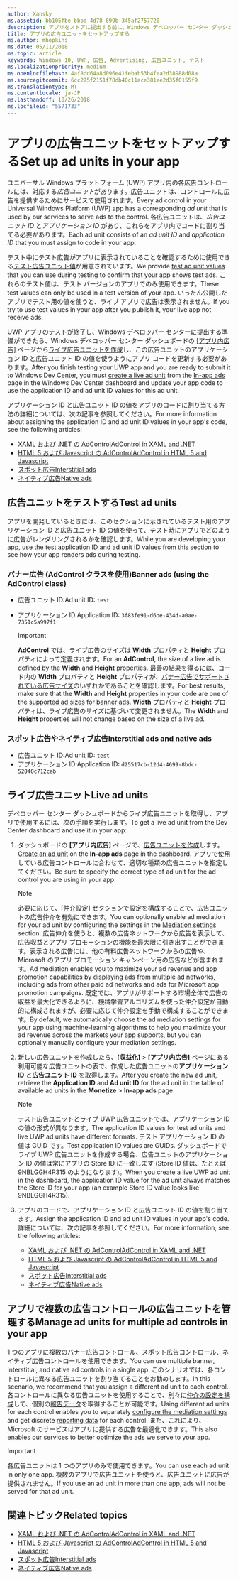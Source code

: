 ```yaml
---
author: Xansky
ms.assetid: bb105fbe-bbbd-4d78-899b-345af2757720
description: アプリをストアに提出する前に、Windows デベロッパー センター ダッシュ ボードからアプリケーション ID と広告ユニット ID の値をアプリに追加する方法について説明します。
title: アプリの広告ユニットをセットアップする
ms.author: mhopkins
ms.date: 05/11/2018
ms.topic: article
keywords: Windows 10, UWP, 広告, Advertising, 広告ユニット, テスト
ms.localizationpriority: medium
ms.openlocfilehash: 4af8dd64a8d096e41febab53b4fea2d38988d08a
ms.sourcegitcommit: 6cc275f2151f78db40c11ace381ee2d35f0155f9
ms.translationtype: MT
ms.contentlocale: ja-JP
ms.lasthandoff: 10/26/2018
ms.locfileid: "5571733"
---
```

# <a name="set-up-ad-units-in-your-app"></a><span data-ttu-id="e04ed-104">アプリの広告ユニットをセットアップする</span><span class="sxs-lookup"><span data-stu-id="e04ed-104">Set up ad units in your app</span></span>

<span data-ttu-id="e04ed-105">ユニバーサル Windows プラットフォーム (UWP) アプリ内の各広告コントロールには、対応する*広告ユニット*があります。広告ユニットは、コントロールに広告を提供するためにサービスで使用されます。</span><span class="sxs-lookup"><span data-stu-id="e04ed-105">Every ad control in your Universal Windows Platform (UWP) app has a corresponding *ad unit* that is used by our services to serve ads to the control.</span></span> <span data-ttu-id="e04ed-106">各広告ユニットは、*広告ユニット ID* と*アプリケーション ID* があり、これらをアプリ内でコードに割り当てる必要があります。</span><span class="sxs-lookup"><span data-stu-id="e04ed-106">Each ad unit consists of an *ad unit ID* and *application ID* that you must assign to code in your app.</span></span>

<span data-ttu-id="e04ed-107">テスト中にテスト広告がアプリに表示されていることを確認するために使用できる[テスト広告ユニット値](#test-ad-units)が用意されています。</span><span class="sxs-lookup"><span data-stu-id="e04ed-107">We provide [test ad unit values](#test-ad-units) that you can use during testing to confirm that your app shows test ads.</span></span> <span data-ttu-id="e04ed-108">これらのテスト値は、テスト バージョンのアプリでのみ使用できます。</span><span class="sxs-lookup"><span data-stu-id="e04ed-108">These test values can only be used in a test version of your app.</span></span> <span data-ttu-id="e04ed-109">いったん公開したアプリでテスト用の値を使うと、ライブ アプリで広告は表示されません。</span><span class="sxs-lookup"><span data-stu-id="e04ed-109">If you try to use test values in your app after you publish it, your live app not receive ads.</span></span>

<span data-ttu-id="e04ed-110">UWP アプリのテストが終了し、Windows デベロッパー センターに提出する準備ができたら、Windows デベロッパー センター ダッシュボードの [[アプリ内広告]](../publish/in-app-ads.md) ページから[ライブ広告ユニットを作成](#live-ad-units)し、この広告ユニットのアプリケーション ID と広告ユニット ID の値を使うようにアプリ コードを更新する必要があります。</span><span class="sxs-lookup"><span data-stu-id="e04ed-110">After you finish testing your UWP app and you are ready to submit it to Windows Dev Center, you must [create a live ad unit](#live-ad-units) from the [In-app ads](../publish/in-app-ads.md) page in the Windows Dev Center dashboard and update your app code to use the application ID and ad unit ID values for this ad unit.</span></span>

<span data-ttu-id="e04ed-111">アプリケーション ID と広告ユニット ID の値をアプリのコードに割り当てる方法の詳細については、次の記事を参照してください。</span><span class="sxs-lookup"><span data-stu-id="e04ed-111">For more information about assigning the application ID and ad unit ID values in your app's code, see the following articles:</span></span>
* [<span data-ttu-id="e04ed-112">XAML および .NET の AdControl</span><span class="sxs-lookup"><span data-stu-id="e04ed-112">AdControl in XAML and .NET</span></span>](adcontrol-in-xaml-and--net.md)
* [<span data-ttu-id="e04ed-113">HTML 5 および Javascript の AdControl</span><span class="sxs-lookup"><span data-stu-id="e04ed-113">AdControl in HTML 5 and Javascript</span></span>](adcontrol-in-html-5-and-javascript.md)
* [<span data-ttu-id="e04ed-114">スポット広告</span><span class="sxs-lookup"><span data-stu-id="e04ed-114">Interstitial ads</span></span>](../monetize/interstitial-ads.md)
* [<span data-ttu-id="e04ed-115">ネイティブ広告</span><span class="sxs-lookup"><span data-stu-id="e04ed-115">Native ads</span></span>](../monetize/native-ads.md)

<span id="test-ad-units" />

## <a name="test-ad-units"></a><span data-ttu-id="e04ed-116">広告ユニットをテストする</span><span class="sxs-lookup"><span data-stu-id="e04ed-116">Test ad units</span></span>

<span data-ttu-id="e04ed-117">アプリを開発しているときには、このセクションに示されているテスト用のアプリケーション ID と広告ユニット ID の値を使って、テスト時にアプリでどのように広告がレンダリングされるかを確認します。</span><span class="sxs-lookup"><span data-stu-id="e04ed-117">While you are developing your app, use the test application ID and ad unit ID values from this section to see how your app renders ads during testing.</span></span>

### <a name="banner-ads-using-the-adcontrol-class"></a><span data-ttu-id="e04ed-118">バナー広告 (AdControl クラスを使用)</span><span class="sxs-lookup"><span data-stu-id="e04ed-118">Banner ads (using the AdControl class)</span></span>

* <span data-ttu-id="e04ed-119">広告ユニット ID:</span><span class="sxs-lookup"><span data-stu-id="e04ed-119">Ad unit ID:</span></span> ```test```
* <span data-ttu-id="e04ed-120">アプリケーション ID:</span><span class="sxs-lookup"><span data-stu-id="e04ed-120">Application ID:</span></span>  ```3f83fe91-d6be-434d-a0ae-7351c5a997f1```

    > [!IMPORTANT]
    > <span data-ttu-id="e04ed-121">**AdControl** では、ライブ広告のサイズは **Width** プロパティと **Height** プロパティによって定義されます。</span><span class="sxs-lookup"><span data-stu-id="e04ed-121">For an **AdControl**, the size of a live ad is defined by the **Width** and **Height** properties.</span></span> <span data-ttu-id="e04ed-122">最善の結果を得るには、コード内の **Width** プロパティと **Height** プロパティが、[バナー広告でサポートされている広告サイズ](supported-ad-sizes-for-banner-ads.md)のいずれかであることを確認します。</span><span class="sxs-lookup"><span data-stu-id="e04ed-122">For best results, make sure that the **Width** and **Height** properties in your code are one of the [supported ad sizes for banner ads](supported-ad-sizes-for-banner-ads.md).</span></span> <span data-ttu-id="e04ed-123">**Width** プロパティと **Height** プロパティは、ライブ広告のサイズに基づいて変更されません。</span><span class="sxs-lookup"><span data-stu-id="e04ed-123">The **Width** and **Height** properties will not change based on the size of a live ad.</span></span>

### <a name="interstitial-ads-and-native-ads"></a><span data-ttu-id="e04ed-124">スポット広告やネイティブ広告</span><span class="sxs-lookup"><span data-stu-id="e04ed-124">Interstitial ads and native ads</span></span>

* <span data-ttu-id="e04ed-125">広告ユニット ID:</span><span class="sxs-lookup"><span data-stu-id="e04ed-125">Ad unit ID:</span></span> ```test```
* <span data-ttu-id="e04ed-126">アプリケーション ID:</span><span class="sxs-lookup"><span data-stu-id="e04ed-126">Application ID:</span></span>  ```d25517cb-12d4-4699-8bdc-52040c712cab```

<span id="live-ad-units" />

## <a name="live-ad-units"></a><span data-ttu-id="e04ed-127">ライブ広告ユニット</span><span class="sxs-lookup"><span data-stu-id="e04ed-127">Live ad units</span></span>

<span data-ttu-id="e04ed-128">デベロッパー センター ダッシュボードからライブ広告ユニットを取得し、アプリで使用するには、次の手順を実行します。</span><span class="sxs-lookup"><span data-stu-id="e04ed-128">To get a live ad unit from the Dev Center dashboard and use it in your app:</span></span>

1.  <span data-ttu-id="e04ed-129">ダッシュボードの **[アプリ内広告]** ページで、[広告ユニットを作成](../publish/in-app-ads.md#create-ad-unit)します。</span><span class="sxs-lookup"><span data-stu-id="e04ed-129">[Create an ad unit](../publish/in-app-ads.md#create-ad-unit) on the **In-app ads** page in the dashboard.</span></span> <span data-ttu-id="e04ed-130">アプリで使用している広告コントロールに合わせて、適切な種類の広告ユニットを指定してください。</span><span class="sxs-lookup"><span data-stu-id="e04ed-130">Be sure to specify the correct type of ad unit for the ad control you are using in your app.</span></span>
    > [!NOTE]
    > <span data-ttu-id="e04ed-131">必要に応じて、[[仲介設定]](../publish/in-app-ads.md#mediation) セクションで設定を構成することで、広告ユニットの広告仲介を有効にできます。</span><span class="sxs-lookup"><span data-stu-id="e04ed-131">You can optionally enable ad mediation for your ad unit by configuring the settings in the [Mediation settings](../publish/in-app-ads.md#mediation) section.</span></span> <span data-ttu-id="e04ed-132">広告仲介を使うと、複数の広告ネットワークから広告を表示して、広告収益とアプリ プロモーションの機能を最大限に引き出すことができます。表示される広告には、他の有料広告ネットワークからの広告や、Microsoft のアプリ プロモーション キャンペーン用の広告などが含まれます。</span><span class="sxs-lookup"><span data-stu-id="e04ed-132">Ad mediation enables you to maximize your ad revenue and app promotion capabilities by displaying ads from multiple ad networks, including ads from other paid ad networks and ads for Microsoft app promotion campaigns.</span></span> <span data-ttu-id="e04ed-133">既定では、アプリがサポートする市場全体で広告の収益を最大化できるように、機械学習アルゴリズムを使った仲介設定が自動的に構成されますが、必要に応じて仲介設定を手動で構成することができます。</span><span class="sxs-lookup"><span data-stu-id="e04ed-133">By default, we automatically choose the ad mediation settings for your app using machine-learning algorithms to help you maximize your ad revenue across the markets your app supports, but you can optionally manually configure your mediation settings.</span></span>

2.  <span data-ttu-id="e04ed-134">新しい広告ユニットを作成したら、**[収益化]** &gt; **[アプリ内広告]** ページにある利用可能な広告ユニットの表で、作成した広告ユニットの**アプリケーション ID** と**広告ユニット ID** を取得します。</span><span class="sxs-lookup"><span data-stu-id="e04ed-134">After you create the new ad unit, retrieve the **Application ID** and **Ad unit ID** for the ad unit in the table of available ad units in the **Monetize** &gt; **In-app ads** page.</span></span>
    > [!NOTE]
    > <span data-ttu-id="e04ed-135">テスト広告ユニットとライブ UWP 広告ユニットでは、アプリケーション ID の値の形式が異なります。</span><span class="sxs-lookup"><span data-stu-id="e04ed-135">The application ID values for test ad units and live UWP ad units have different formats.</span></span> <span data-ttu-id="e04ed-136">テスト アプリケーション ID の値は GUID です。</span><span class="sxs-lookup"><span data-stu-id="e04ed-136">Test application ID values are GUIDs.</span></span> <span data-ttu-id="e04ed-137">ダッシュボードでライブ UWP 広告ユニットを作成する場合、広告ユニットのアプリケーション ID の値は常にアプリの Store ID に一致します (Store ID 値は、たとえば 9NBLGGH4R315 のようになります)。</span><span class="sxs-lookup"><span data-stu-id="e04ed-137">When you create a live UWP ad unit in the dashboard, the application ID value for the ad unit always matches the Store ID for your app (an example Store ID value looks like 9NBLGGH4R315).</span></span>

3.  <span data-ttu-id="e04ed-138">アプリのコードで、アプリケーション ID と広告ユニット ID の値を割り当てます。</span><span class="sxs-lookup"><span data-stu-id="e04ed-138">Assign the application ID and ad unit ID values in your app's code.</span></span> <span data-ttu-id="e04ed-139">詳細については、次の記事を参照してください。</span><span class="sxs-lookup"><span data-stu-id="e04ed-139">For more information, see the following articles:</span></span>
    * [<span data-ttu-id="e04ed-140">XAML および .NET の AdControl</span><span class="sxs-lookup"><span data-stu-id="e04ed-140">AdControl in XAML and .NET</span></span>](adcontrol-in-xaml-and--net.md)
    * [<span data-ttu-id="e04ed-141">HTML 5 および Javascript の AdControl</span><span class="sxs-lookup"><span data-stu-id="e04ed-141">AdControl in HTML 5 and Javascript</span></span>](adcontrol-in-html-5-and-javascript.md)
    * [<span data-ttu-id="e04ed-142">スポット広告</span><span class="sxs-lookup"><span data-stu-id="e04ed-142">Interstitial ads</span></span>](../monetize/interstitial-ads.md)
    * [<span data-ttu-id="e04ed-143">ネイティブ広告</span><span class="sxs-lookup"><span data-stu-id="e04ed-143">Native ads</span></span>](../monetize/native-ads.md)

<span id="manage" />

## <a name="manage-ad-units-for-multiple-ad-controls-in-your-app"></a><span data-ttu-id="e04ed-144">アプリで複数の広告コントロールの広告ユニットを管理する</span><span class="sxs-lookup"><span data-stu-id="e04ed-144">Manage ad units for multiple ad controls in your app</span></span>

<span data-ttu-id="e04ed-145">1 つのアプリに複数のバナー広告コントロール、スポット広告コントロール、ネイティブ広告コントロールを使用できます。</span><span class="sxs-lookup"><span data-stu-id="e04ed-145">You can use multiple banner, interstitial, and native ad controls in a single app.</span></span> <span data-ttu-id="e04ed-146">このシナリオでは、各コントロールに異なる広告ユニットを割り当てることをお勧めします。</span><span class="sxs-lookup"><span data-stu-id="e04ed-146">In this scenario, we recommend that you assign a different ad unit to each control.</span></span> <span data-ttu-id="e04ed-147">各コントロールに異なる広告ユニットを使用することで、別々に[仲介の設定を構成](../publish/in-app-ads.md#mediation)して、個別の[報告データ](../publish/advertising-performance-report.md)を取得することが可能です。</span><span class="sxs-lookup"><span data-stu-id="e04ed-147">Using different ad units for each control enables you to separately [configure the mediation settings](../publish/in-app-ads.md#mediation) and get discrete [reporting data](../publish/advertising-performance-report.md) for each control.</span></span> <span data-ttu-id="e04ed-148">また、これにより、Microsoft のサービスはアプリに提供する広告を最適化できます。</span><span class="sxs-lookup"><span data-stu-id="e04ed-148">This also enables our services to better optimize the ads we serve to your app.</span></span>

> [!IMPORTANT]
> <span data-ttu-id="e04ed-149">各広告ユニットは 1 つのアプリのみで使用できます。</span><span class="sxs-lookup"><span data-stu-id="e04ed-149">You can use each ad unit in only one app.</span></span> <span data-ttu-id="e04ed-150">複数のアプリで広告ユニットを使うと、広告ユニットに広告が提供されません。</span><span class="sxs-lookup"><span data-stu-id="e04ed-150">If you use an ad unit in more than one app, ads will not be served for that ad unit.</span></span>

## <a name="related-topics"></a><span data-ttu-id="e04ed-151">関連トピック</span><span class="sxs-lookup"><span data-stu-id="e04ed-151">Related topics</span></span>

* [<span data-ttu-id="e04ed-152">XAML および .NET の AdControl</span><span class="sxs-lookup"><span data-stu-id="e04ed-152">AdControl in XAML and .NET</span></span>](adcontrol-in-xaml-and--net.md)
* [<span data-ttu-id="e04ed-153">HTML 5 および Javascript の AdControl</span><span class="sxs-lookup"><span data-stu-id="e04ed-153">AdControl in HTML 5 and Javascript</span></span>](adcontrol-in-html-5-and-javascript.md)
* [<span data-ttu-id="e04ed-154">スポット広告</span><span class="sxs-lookup"><span data-stu-id="e04ed-154">Interstitial ads</span></span>](interstitial-ads.md)
* [<span data-ttu-id="e04ed-155">ネイティブ広告</span><span class="sxs-lookup"><span data-stu-id="e04ed-155">Native ads</span></span>](native-ads.md)


 

 
